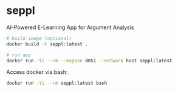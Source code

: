 # seppl
AI-Powered E-Learning App for Argument Analysis


```sh
# build image (optional)
docker build -t seppl:latest .

# run app
docker run -ti --rm --expose 8051 --network host seppl:latest
```

Access docker via bash:

```sh
docker run -ti --rm seppl:latest bash
```